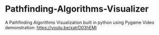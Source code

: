 # Pathfinding-Algorithms-Visualizer
A Pathfinding Algorithms Visualization built in python using Pygame 
Video demonstration:
https://youtu.be/xatrD03hEMI
